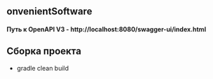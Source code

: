  ## onvenientSoftware
 
#### Путь к OpenAPI V3 - http://localhost:8080/swagger-ui/index.html

## Сборка проекта

- gradle clean build


